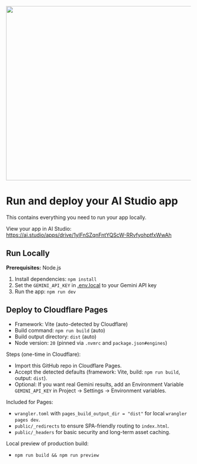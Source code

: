 <div align="center">
<img width="1200" height="475" alt="GHBanner" src="https://github.com/user-attachments/assets/0aa67016-6eaf-458a-adb2-6e31a0763ed6" />
</div>

# Run and deploy your AI Studio app

This contains everything you need to run your app locally.

View your app in AI Studio: https://ai.studio/apps/drive/1ylFnSZqnFntYQScW-RRvfyohptfxWwAh

## Run Locally

**Prerequisites:**  Node.js


1. Install dependencies:
   `npm install`
2. Set the `GEMINI_API_KEY` in [.env.local](.env.local) to your Gemini API key
3. Run the app:
   `npm run dev`

## Deploy to Cloudflare Pages

- Framework: Vite (auto-detected by Cloudflare)
- Build command: `npm run build` (auto)
- Build output directory: `dist` (auto)
- Node version: `20` (pinned via `.nvmrc` and `package.json#engines`)

Steps (one-time in Cloudflare):
- Import this GitHub repo in Cloudflare Pages.
- Accept the detected defaults (framework: Vite, build: `npm run build`, output: `dist`).
- Optional: If you want real Gemini results, add an Environment Variable `GEMINI_API_KEY` in Project → Settings → Environment variables.

Included for Pages:
- `wrangler.toml` with `pages_build_output_dir = "dist"` for local `wrangler pages dev`.
- `public/_redirects` to ensure SPA-friendly routing to `index.html`.
- `public/_headers` for basic security and long-term asset caching.

Local preview of production build:
- `npm run build && npm run preview`
